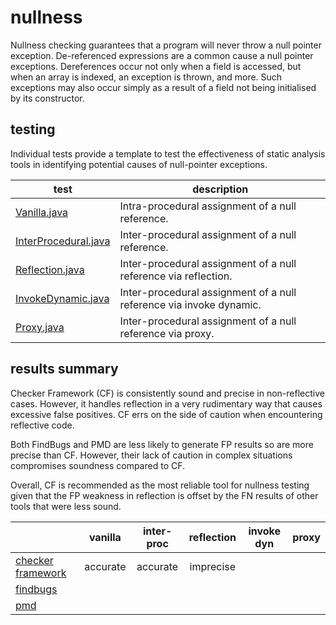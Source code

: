 # nullness
Nullness checking guarantees that a program will never throw a null pointer exception. De-referenced expressions are a common cause a null pointer exceptions. Dereferences occur not only when a field is accessed, but when an array is indexed, an exception is thrown, and more. Such exceptions may also occur simply as a result of a field not being initialised by its constructor.

## testing
Individual tests provide a template to test the effectiveness of static analysis tools in identifying potential causes of null-pointer exceptions.

| test | description |
| --- | --- |
| [Vanilla.java](https://github.com/michaelemery/staticanalysis/blob/master/checker/nullness/Vanilla.java) | Intra-procedural assignment of a null reference. |
| [InterProcedural.java](https://github.com/michaelemery/staticanalysis/blob/master/IntraVanillachecker/nullness/InterProcedural.java) | Inter-procedural assignment of a null reference. |
| [Reflection.java](https://github.com/michaelemery/staticanalysis/blob/master/checker/nullness/Reflection.java) | Inter-procedural assignment of a null reference via reflection. |
| [InvokeDynamic.java]() | Inter-procedural assignment of a null reference via invoke dynamic. |
| [Proxy.java]() | Inter-procedural assignment of a null reference via proxy. |

## results summary

Checker Framework (CF) is consistently sound and precise in non-reflective cases. However, it handles reflection in a very rudimentary way that causes excessive false positives. CF errs on the side of caution when encountering reflective code. 

Both FindBugs and PMD are less likely to generate FP results so are more precise than CF. However, their lack of caution in complex situations compromises soundness compared to CF.

Overall, CF is recommended as the most reliable tool for nullness testing given that the FP weakness in reflection is offset by the FN results of other tools that were less sound.

|  | vanilla | inter-proc | reflection | invoke dyn | proxy |
| --- | :---: | :---: | :---: | :---: | :---: |
| [checker framework](https://github.com/michaelemery/staticanalysis/blob/master/checker/nullness/checkerframework.md#checker-framework) | accurate | accurate | imprecise |  |  |
| [findbugs](https://github.com/michaelemery/staticanalysis/blob/master/checker/nullness/findbugs.md#findbugs) |  |  |  |  |  |
| [pmd](https://github.com/michaelemery/staticanalysis/blob/master/checker/nullness/pmd.md#pmd) |  |  |  |  |  |